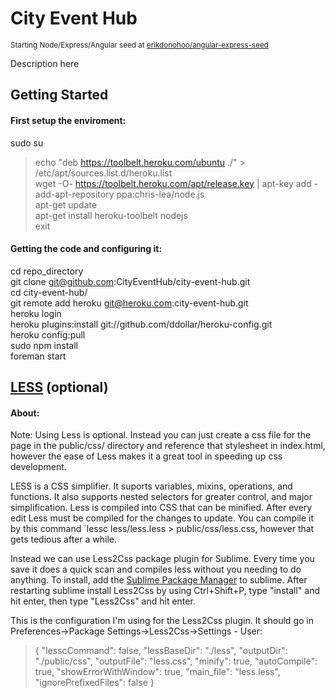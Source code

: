 # City Event Hub
<sup>Starting Node/Express/Angular seed at [erikdonohoo/angular-express-seed](https://github.com/erikdonohoo/angular-express-seed)</sup>

Description here

## Getting Started
#### First setup the enviroment:

sudo su  
> echo "deb https://toolbelt.heroku.com/ubuntu ./" > /etc/apt/sources.list.d/heroku.list  
> wget -O- https://toolbelt.heroku.com/apt/release.key | apt-key add -  
> add-apt-repository ppa:chris-lea/node.js  
> apt-get update  
> apt-get install heroku-toolbelt nodejs  
> exit  

#### Getting the code and configuring it:
  
cd repo_directory  
git clone git@github.com:CityEventHub/city-event-hub.git  
cd city-event-hub/  
git remote add heroku git@heroku.com:city-event-hub.git  
heroku login  
heroku plugins:install git://github.com/ddollar/heroku-config.git  
heroku config:pull  
sudo npm install  
foreman start


## [LESS](http://lesscss.org/) (optional)
#### About:
Note: Using Less is optional. Instead you can just create a css file for the page in the public/css/ directory and reference that stylesheet in index.html, however the ease of Less makes it a great tool in speeding up css development.

LESS is a CSS simplifier. It suports variables, mixins, operations, and functions. It also supports nested selectors for greater control, and major simplification.  Less is compiled into CSS that can be minified.  After every edit Less must be compiled for the changes to update.  You can compile it by this command `lessc less/less.less > public/css/less.css, however that gets tedious after a while.  

Instead we can use Less2Css package plugin for Sublime.  Every time you save it does a quick scan and compiles less without you needing to do anything.  To install, add the [Sublime Package Manager](https://sublime.wbond.net/installation) to sublime. After restarting sublime install Less2Css by using Ctrl+Shift+P, type "install" and hit enter, then type "Less2Css" and hit enter.  

This is the configuration I'm using for the Less2Css plugin. It should go in Preferences->Package Settings->Less2Css->Settings - User:
> {
>   "lesscCommand": false,
>   "lessBaseDir": "./less",
>   "outputDir": "./public/css",
>   "outputFile": "less.css",
>   "minify": true,
>   "autoCompile": true,
>   "showErrorWithWindow": true,
>   "main_file": "less.less",
>   "ignorePrefixedFiles": false
> }
